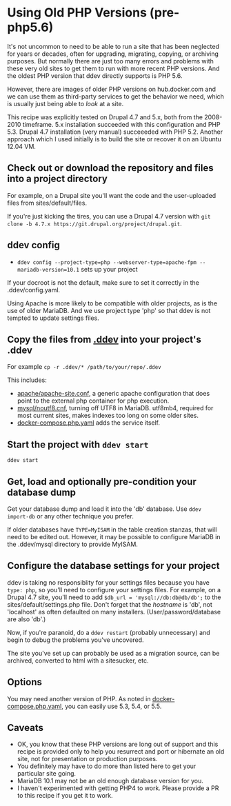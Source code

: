 # Using Old PHP Versions (pre-php5.6)

It's not uncommon to need to be able to run a site that has been neglected for years or decades, often for upgrading, migrating, copying, or archiving purposes. But normally there are just too many errors and problems with these very old sites to get them to run with more recent PHP versions. And the oldest PHP version that ddev directly supports is PHP 5.6.

However, there are images of older PHP versions on hub.docker.com and we can use them as third-party services to get the behavior we need, which is usually just being able to *look* at a site.

This recipe was explicitly tested on Drupal 4.7 and 5.x, both from the 2008-2010 timeframe. 5.x installation succeeded with this configuration and PHP 5.3. Drupal 4.7 installation (very manual) succeeeded with PHP 5.2. Another approach which I used initially is to build the site or recover it on an Ubuntu 12.04 VM.

## Check out or download the repository and files into a project directory

For example, on a Drupal site you'll want the code and the user-uploaded files from sites/default/files.

If you're just kicking the tires, you can use a Drupal 4.7 version with `git clone -b 4.7.x https://git.drupal.org/project/drupal.git`.

## ddev config

* `ddev config --project-type=php --webserver-type=apache-fpm --mariadb-version=10.1` sets up your project

If your docroot is not the default, make sure to set it correctly in the .ddev/config.yaml.

Using Apache is more likely to be compatible with older projects, as is the use of older MariaDB. And we use project type 'php' so that ddev is not tempted to update settings files.

## Copy the files from [.ddev](.ddev) into your project's .ddev

For example `cp -r .ddev/* /path/to/your/repo/.ddev`

This includes:

* [apache/apache-site.conf](.ddev/apache/apache-site.conf), a generic apache configuration that does point to the external php container for php execution.
* [mysql/noutf8.cnf](.ddev/mysql/noutf8.cnf), turning off UTF8 in MariaDB. utf8mb4, required for most current sites, makes indexes too long on some older sites.
* [docker-compose.php.yaml](.ddev/docker-compose.php.yaml) adds the service itself.

## Start the project with `ddev start`

`ddev start`

## Get, load and optionally pre-condition your database dump

Get your database dump and load it into the 'db' database. Use `ddev import-db` or any other technique you prefer.

If older databases have `TYPE=MyISAM` in the table creation stanzas, that will need to be edited out. However, it may be possible to configure MariaDB in the .ddev/mysql directory to provide MyISAM.

## Configure the database settings for your project

ddev is taking no responsiblity for your settings files because you have `type: php`, so you'll need to configure your settings files. For example, on a Drupal 4.7 site, you'll need to add `$db_url = 'mysql://db:db@db/db';` to the sites/default/settings.php file. Don't forget that the *hostname* is 'db', not 'localhost' as often defaulted on many installers. (User/password/database are also 'db'.)

Now, if you're paranoid, do a `ddev restart` (probably unnecessary) and begin to debug the problems you've uncovered.

The site you've set up can probably be used as a migration source, can be archived, converted to html with a sitesucker, etc.

## Options

You may need another version of PHP. As noted in [docker-compose.php.yaml](.ddev/docker-compose.php.yaml), you can easily use 5.3, 5.4, or 5.5.

## Caveats

* OK, you know that these PHP versions are long out of support and this recipe is provided only to help you resurrect and port or hibernate an old site, not for presentation or production purposes.
* You definitely may have to do more than listed here to get your particular site going.
* MariaDB 10.1 may not be an old enough database version for you.
* I haven't experimented with getting PHP4 to work. Please provide a PR to this recipe if you get it to work.
